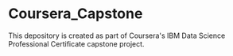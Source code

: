 # Coursera_Capstone
This depository is created as part of Coursera's IBM Data Science Professional Certificate capstone project.
